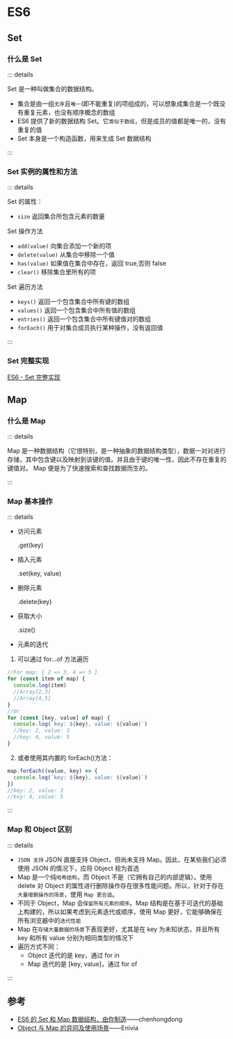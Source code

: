 # ES6

## Set

### 什么是 Set

::: details

Set 是一种叫做集合的数据结构。

- 集合是由一组`无序`且`唯一`(即不能重复)的项组成的，可以想象成集合是一个既没有重复元素，也没有顺序概念的数组
- ES6 提供了新的数据结构 Set。它`类似于数组`，但是成员的值都是唯一的，没有重复的值
- Set 本身是一个构造函数，用来生成 Set 数据结构

:::

### Set 实例的属性和方法

::: details

Set 的属性：

- `size` 返回集合所包含元素的数量

Set 操作方法

- `add(value)` 向集合添加一个新的项
- `delete(value)` 从集合中移除一个值
- `has(value)` 如果值在集合中存在，返回 true,否则 false
- `clear()` 移除集合里所有的项

Set 遍历方法

- `keys()` 返回一个包含集合中所有键的数组
- `values()` 返回一个包含集合中所有值的数组
- `entries()` 返回一个包含集合中所有键值对的数组
- `forEach()` 用于对集合成员执行某种操作，没有返回值

:::

### Set 完整实现

[ES6 - Set 完整实现](../../%E7%BC%96%E5%86%99%E4%BB%A3%E7%A0%81/02js/c_es6_1-set/c_es6_1-set.md)

## Map

### 什么是 Map

::: details

Map 是一种数据结构（它很特别，是一种抽象的数据结构类型），数据一对对进行存储，其中包含键以及映射到该键的值。并且由于键的唯一性，因此不存在重复的键值对。
Map 便是为了快速搜索和查找数据而生的。

:::

### Map 基本操作

::: details

- 访问元素

  .get(key)

- 插入元素

  .set(key, value)

- 删除元素

  .delete(key)

- 获取大小

  .size()

- 元素的迭代

1. 可以通过 for...of 方法遍历

```js
//For map: { 2 => 3, 4 => 5 }
for (const item of map) {
  console.log(item)
  //Array[2,3]
  //Array[4,5]
}
//Or
for (const [key, value] of map) {
  console.log(`key: ${key}, value: ${value}`)
  //key: 2, value: 3
  //key: 4, value: 5
}
```

2. 或者使用其内置的 forEach()方法：

```js
map.forEach((value, key) => {
  console.log(`key: ${key}, value: ${value}`)
})
//key: 2, value: 3
//key: 4, value: 5
```

:::

### Map 和 Object 区别

::: details

- `JSON 支持` JSON 直接支持 Object，但尚未支持 Map。因此，在某些我们必须使用 JSON 的情况下，应将 Object 视为首选
- Map 是一个纯`哈希结构`，而 Object 不是（它拥有自己的内部逻辑）。使用 delete 对 Object 的属性进行删除操作存在很多性能问题。所以，针对于存在`大量增删操作的场景`，使用 `Map 更合适`。
- 不同于 Object，Map 会`保留所有元素的顺序`。Map 结构是在基于可迭代的基础上构建的，所以如果考虑到元素迭代或顺序，使用 Map 更好，它能够确保在所有浏览器中的`迭代性能`
- Map 在`存储大量数据的场景`下表现更好，尤其是在 key 为未知状态，并且所有 key 和所有 value 分别为相同类型的情况下
- 遍历方式不同：
  - Object 迭代的是 key，通过 for in
  - Map 迭代的是 [key, value]，通过 for of

:::

## 参考

- [ES6 的 Set 和 Map 数据结构，由你制造](https://juejin.cn/post/6844903589920374792)——chenhongdong
- [Object 与 Map 的异同及使用场景](https://juejin.cn/post/6844903792094232584)——Enivia
